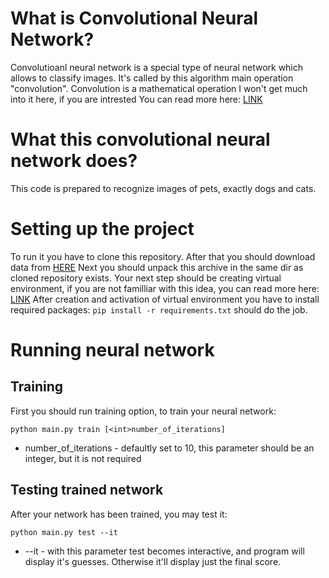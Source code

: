 # What is Convolutional Neural Network?
Convolutioanl neural network is a special type of neural network which allows to classify images.
It's called by this algorithm main operation "convolution". 
Convolution is a mathematical operation I won't get much into it here, if you are intrested
You can read more here: [LINK](https://en.wikipedia.org/wiki/Convolution)

# What this convolutional neural network does?
This code is prepared to recognize images of pets, exactly dogs and cats.

# Setting up the project
To run it you have to clone this repository. After that you should download data from [HERE](https://drive.google.com/file/d/1l9gQ6kh1dGpm46EPKXFNmKgSgFmjjEvf/view?usp=sharing)
Next you should unpack this archive in the same dir as cloned repository exists.
Your next step should be creating virtual environment, if you are not familliar with this idea, you can read more here: [LINK](https://docs.python.org/3/library/venv.html)
After creation and activation of virtual environment you have to install required packages:
```pip install -r requirements.txt```
should do the job.

# Running neural network

## Training
First you should run training option, to train your neural network:
``` 
python main.py train [<int>number_of_iterations]
```
* number_of_iterations - defaultly set to 10, this parameter should be an integer, but it is not required

## Testing trained network
After your network has been trained, you may test it:
```
python main.py test --it
```
* --it - with this parameter test becomes interactive, and program will display it's guesses. Otherwise it'll display just the final score.
